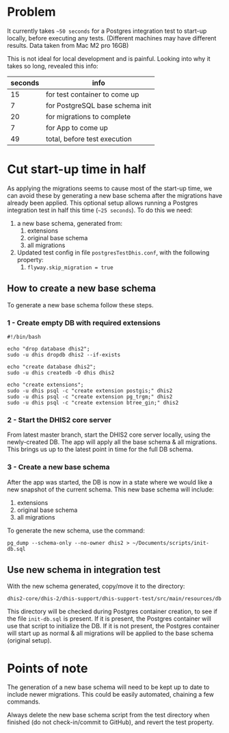 # Problem 
It currently takes `~50 seconds` for a Postgres integration test to start-up locally, before executing any tests. (Different machines may have different results. Data taken from Mac M2 pro 16GB) 

This is not ideal for local development and is painful.
Looking into why it takes so long, revealed this info:

| seconds | info                            |
|---------|---------------------------------|
| 15      | for test container to come up   |
| 7       | for PostgreSQL base schema init |
| 20      | for migrations to complete      |
| 7       | for App to come up              |
| 49      | total, before test execution    |

# Cut start-up time in half
As applying the migrations seems to cause most of the start-up time, we can avoid these by generating a new base schema after the migrations have already been applied. 
This optional setup allows running a Postgres integration test in half this time (`~25 seconds`). To do this we need: 
1. a new base schema, generated from:
   1. extensions 
   2. original base schema
   3. all migrations 
4. Updated test config in file `postgresTestDhis.conf`, with the following property:
   1. `flyway.skip_migration = true`

## How to create a new base schema 
To generate a new base schema follow these steps.

### 1 - Create empty DB with required extensions
```shell
#!/bin/bash

echo "drop database dhis2";
sudo -u dhis dropdb dhis2 --if-exists

echo "create database dhis2";
sudo -u dhis createdb -O dhis dhis2

echo "create extensions";
sudo -u dhis psql -c "create extension postgis;" dhis2
sudo -u dhis psql -c "create extension pg_trgm;" dhis2
sudo -u dhis psql -c "create extension btree_gin;" dhis2
```

### 2 - Start the DHIS2 core server 
From latest master branch, start the DHIS2 core server locally, using the newly-created DB. 
The app will apply all the base schema & all migrations. This brings us up to the latest point in time for the full DB schema. 

### 3 - Create a new base schema 
After the app was started, the DB is now in a state where we would like a new snapshot of the current schema. This new base schema will include: 
1. extensions
2. original base schema
3. all migrations 

To generate the new schema, use the command: 
```shell
pg_dump --schema-only --no-owner dhis2 > ~/Documents/scripts/init-db.sql
```

## Use new schema in integration test 
With the new schema generated, copy/move it to the directory: 
```text
dhis2-core/dhis-2/dhis-support/dhis-support-test/src/main/resources/db
```

This directory will be checked during Postgres container creation, to see if the file `init-db.sql` is present. 
If it is present, the Postgres container will use that script to initialize the DB. 
If it is not present, the Postgres container will start up as normal & all migrations will be applied to the base schema (original setup). 

# Points of note 
The generation of a new base schema will need to be kept up to date to include newer migrations. This could be easily automated, chaining a few commands. 

Always delete the new base schema script from the test directory when finished (do not check-in/commit to GitHub), and revert the test property.